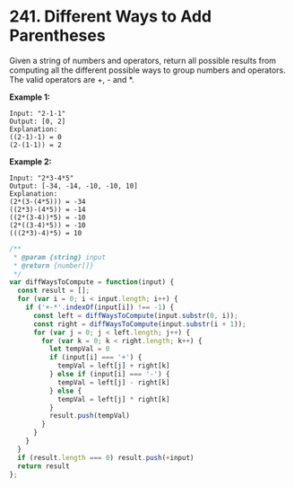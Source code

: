 # 241. Different Ways to Add Parentheses

Given a string of numbers and operators, return all possible results from computing all the different possible ways to group numbers and operators. The valid operators are +, - and *.

**Example 1:**
```
Input: "2-1-1"
Output: [0, 2]
Explanation: 
((2-1)-1) = 0 
(2-(1-1)) = 2
```
**Example 2:**
```
Input: "2*3-4*5"
Output: [-34, -14, -10, -10, 10]
Explanation: 
(2*(3-(4*5))) = -34 
((2*3)-(4*5)) = -14 
((2*(3-4))*5) = -10 
(2*((3-4)*5)) = -10 
(((2*3)-4)*5) = 10
```

```javascript
/**
 * @param {string} input
 * @return {number[]}
 */
var diffWaysToCompute = function(input) {
  const result = [];
  for (var i = 0; i < input.length; i++) {
    if ('+-*'.indexOf(input[i]) !== -1) {
      const left = diffWaysToCompute(input.substr(0, i));
      const right = diffWaysToCompute(input.substr(i + 1));
      for (var j = 0; j < left.length; j++) {
        for (var k = 0; k < right.length; k++) {
          let tempVal = 0
          if (input[i] === '+') {
            tempVal = left[j] + right[k]
          } else if (input[i] === '-') {
            tempVal = left[j] - right[k]
          } else {
            tempVal = left[j] * right[k]
          }
          result.push(tempVal)
        }
      }
    }
  }
  if (result.length === 0) result.push(+input)
  return result
};
```
